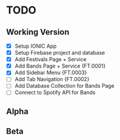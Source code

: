 # TODO

## Working Version

- [x] Setup IONIC App
- [x] Setup Firebase project and database
- [x] Add Festivals Page + Service
- [x] Add Bands Page + Service {FT.0001}
- [x] Add Sidebar Menu {FT.0003}
- [ ] Add Tab Navigation {FT.0002}
- [ ] Add Database Collection for Bands Page
- [ ] Connect to Spotify API for Bands

## Alpha

## Beta
